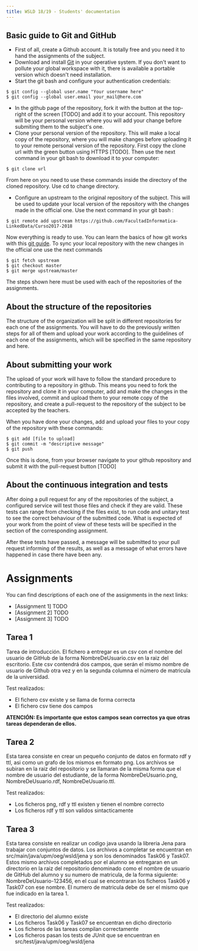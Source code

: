 ```yaml
---
title: WSLD 18/19 - Students' documentation
---
```


## Basic guide to Git and GitHub

 * First of all, create a Github account. It is totally free and you need it to hand the assignments of the subject. 
 * Download and install [Git](https://git-scm.com/book/en/v2/Getting-Started-Installing-Git) in your operative system. If you don't want to pollute your global workspace with it, there is available a portable version which doesn't need installation.  
 * Start the git bash and configure your authentication credentials:
 ```git
 $ git config --global user.name "Your username here"
 $ git config --global user.email your_mail@here.com
 ```
 * In the github page of the repository, fork it with the button at the top-right of the screen [TODO] and add it to your account. This repository will be your personal version where you will add your change before submiting them to the subject's one.
 * Clone your personal version of the repository. This will make a local copy of the repository, where you will make changes before uploading it to your remote personal version of the repository. First copy the clone url with the green button using HTTPS [TODO]. Then use the next command in your git bash to download it to your computer:
```git
$ git clone url
```

From here on you need to use these commands inside the directory of the cloned repository. Use cd to change directory.

* Configure an upstream to the original repository of the subject. This will be used to update your local version of the repository with the changes made in the official one. Use the next command in your git bash :
```git
$ git remote add upstream https://github.com/FacultadInformatica-LinkedData/Curso2017-2018
```
Now everything is ready to use. You can learn the basics of how git works with this [git guide](https://git-scm.com/book/en/v2/Getting-Started-Git-Basics).
To sync your local repository with the new changes in the official one use the next commands
```git
$ git fetch upstream
$ git checkout master
$ git merge upstream/master
```
The steps shown here must be used with each of the repositories of the assignments.

## About the structure of the repositories

The structure of the organization will be split in different repositories for each one of the assignments. You will have to do the previously written steps for all of them and upload your work according to the guidelines of each one of the assignments, which will be specified in the same repository and here.

## About submitting your work 

The upload of your work will have to follow the standard procedure to contributing to a repository in github. This means you need to fork the repository and clone it in your computer, add and make the changes in the files involved, commit and upload them to your remote copy of the repository, and create a pull-request to the repository of the subject to be accepted by the teachers.

When you have done your changes, add and upload your files to your copy of the repository with these commands:
```
$ git add [file to upload]
$ git commit -m "descriptive message"
$ git push
```
Once this is done, from your browser navigate to your github repository and submit it with the pull-request button [TODO]

## About the continuous integration and tests

After doing a pull request for any of the repositories of the subject, a configured service will test those files and check if they are valid. These tests can range from checking if the files exist, to run code and unitary test to see the correct behaviour of the submitted code. What is expected of your work from the point of view of these tests will be specified in the section of the corresponding assignment.

After these tests have passed, a message will be submitted to your pull request informing of the results, as well as a message of what errors have happened in case there have been any.

# Assignments
You can find descriptions of each one of the assignments in the next links:

 * [Assignment 1] TODO
 * [Assignment 2] TODO
 * [Assignment 3] TODO
 
 
 
 
 
 
 
 
## Tarea 1
Tarea de introducción. El fichero a entregar es un csv con el nombre del usuario de GitHub de la forma NombreDeUsuario.csv en la raiz del escritorio. Este csv contendrá dos campos, que serán el mismo nombre de usuario de Github otra vez y en la segunda columna el número de matricula de la universidad.

Test realizados:
* El fichero csv existe y se llama de forma correcta
* El fichero csv tiene dos campos

**ATENCIÓN: Es importante que estos campos sean correctos ya que otras tareas dependeran de ellos.**

## Tarea 2

Esta tarea consiste en crear un pequeño conjunto de datos en formato rdf y ttl, asi como un grafo de los mismos en formato png. Los archivos se subiran en la raiz del repositorio y se llamaran de la misma forma que el nombre de usuario del estudiante, de la forma NombreDeUsuario.png, NombreDeUsuario.rdf, NombreDeUsuario.ttl.

Test realizados:
* Los ficheros png, rdf y ttl existen y tienen el nombre correcto
* Los ficheros rdf y ttl son validos sintacticamente

## Tarea 3

Esta tarea consiste en realizar un codigo java usando la libreria Jena para trabajar con conjuntos de datos. Los archivos a completar se encuentran en src/main/java/upm/oeg/wsld/jena y son los denominados Task06 y Task07. Estos mismo archivos completados por el alumno se entregaran en un directorio en la raiz del repositorio denominado como el nombre de usuario de GitHub del alumno y su numero de matricula, de la forma siguiente: NombreDeUsuario-123456, en el cual se encontraran los ficheros Task06 y Task07 con ese nombre. El numero de matricula debe de ser el mismo que fue indicado en la tarea 1.

Test realizados:
* El directorio del alumno existe
* Los ficheros Task06 y Task07 se encuentran en dicho directorio
* Los ficheros de las tareas compilan correctamente
* Los ficheros pasan los tests de JUnit que se encuentran en src/test/java/upm/oeg/wsld/jena
